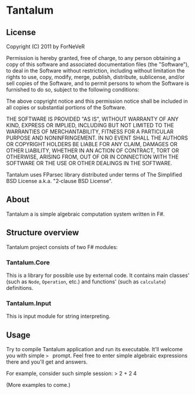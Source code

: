 ﻿Tantalum
========

License
-------
Copyright (C) 2011 by ForNeVeR

Permission is hereby granted, free of charge, to any person obtaining a copy
of this software and associated documentation files (the "Software"), to deal
in the Software without restriction, including without limitation the rights
to use, copy, modify, merge, publish, distribute, sublicense, and/or sell
copies of the Software, and to permit persons to whom the Software is
furnished to do so, subject to the following conditions:

The above copyright notice and this permission notice shall be included in
all copies or substantial portions of the Software.

THE SOFTWARE IS PROVIDED "AS IS", WITHOUT WARRANTY OF ANY KIND, EXPRESS OR
IMPLIED, INCLUDING BUT NOT LIMITED TO THE WARRANTIES OF MERCHANTABILITY,
FITNESS FOR A PARTICULAR PURPOSE AND NONINFRINGEMENT. IN NO EVENT SHALL THE
AUTHORS OR COPYRIGHT HOLDERS BE LIABLE FOR ANY CLAIM, DAMAGES OR OTHER
LIABILITY, WHETHER IN AN ACTION OF CONTRACT, TORT OR OTHERWISE, ARISING FROM,
OUT OF OR IN CONNECTION WITH THE SOFTWARE OR THE USE OR OTHER DEALINGS IN
THE SOFTWARE.

Tantalum uses FParsec library distributed under terms of The Simplified BSD
License a.k.a. "2‐clause BSD License".

About
-----
Tantalum a is simple algebraic computation system written in F#.

Structure overview
------------------
Tantalum project consists of two F# modules:

### Tantalum.Core
This is a library for possible use by external code. It contains main classes'
(such as `Node`, `Operation`, etc.) and functions' (such as `calculate`)
definitions.

### Tantalum.Input
This is input module for string interpreting.

Usage
-----
Try to compile Tantalum application and run its executable. It'll welcome you
with simple `> ` prompt. Feel free to enter simple algebraic expressions there
and you'll get and answers.

For example, consider such simple session:
    > 2 + 2
    4

(More examples to come.)
